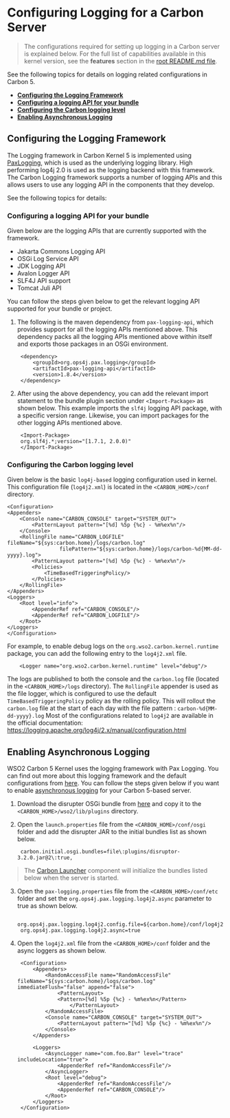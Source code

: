 # Configuring Logging for a Carbon Server
> The configurations required for setting up logging in a Carbon server is explained below. For the full list of capabilities available in this kernel version, see the **features** section in the [root README.md file](../../README.md#key-features-and-tools). 

See the following topics for details on logging related configurations in Carbon 5.

* **[Configuring the Logging Framework](#configuring-the-logging-framework)**
 * **[Configuring a logging API for your bundle](#configuring-a-logging-api-for-your-bundle)**
 * **[Configuring the Carbon logging level](#configuring-the-carbon-logging-level)**
* **[Enabling Asynchronous Logging](#enabling-asynchronous-logging)**

## Configuring the Logging Framework

The Logging framework in Carbon Kernel 5 is implemented using [PaxLogging](https://ops4j1.jira.com/wiki/display/paxlogging/Pax+Logging), which is used as the underlying logging library. High performing log4j 2.0 is used as the logging backend with this framework. The Carbon Logging framework supports a number of logging APIs and this allows users to use any logging API in the components that they develop.

See the following topics for details:

### Configuring a logging API for your bundle
Given below are the logging APIs that are currently supported with the framework.

* Jakarta Commons Logging API
* OSGi Log Service API
* JDK Logging API
* Avalon Logger API
* SLF4J API support
* Tomcat Juli API

You can follow the steps given below to get the relevant logging API supported for your bundle or project. 

1. The following is the maven dependency from `pax-logging-api`, which provides support for all the logging APIs mentioned
above. This dependency packs all the logging APIs mentioned above within itself and exports those packages in an OSGi environment.

        <dependency>
            <groupId>org.ops4j.pax.logging</groupId>
            <artifactId>pax-logging-api</artifactId>
            <version>1.8.4</version>
        </dependency>

2. After using the above dependency, you can add the relevant import statement to the bundle plugin section under `<Import-Package>` as shown below. This example imports the `slf4j` logging API package, with a specific version range. Likewise, you can import packages for the other logging APIs mentioned above.

        <Import-Package>
        org.slf4j.*;version="[1.7.1, 2.0.0)"
        </Import-Package> 

### Configuring the Carbon logging level
Given below is the basic `log4j-based` logging configuration used in kernel. This configuration file (`log4j2.xml`) is located in the `<CARBON_HOME>/conf` directory. 

    <Configuration>
    <Appenders>
        <Console name="CARBON_CONSOLE" target="SYSTEM_OUT">
            <PatternLayout pattern="[%d] %5p {%c} - %m%ex%n"/>
        </Console>
        <RollingFile name="CARBON_LOGFILE" fileName="${sys:carbon.home}/logs/carbon.log"
                     filePattern="${sys:carbon.home}/logs/carbon-%d{MM-dd-yyyy}.log">
            <PatternLayout pattern="[%d] %5p {%c} - %m%ex%n"/>
            <Policies>
                <TimeBasedTriggeringPolicy/>
            </Policies>
        </RollingFile>
    </Appenders>
    <Loggers>
        <Root level="info">
            <AppenderRef ref="CARBON_CONSOLE"/>
            <AppenderRef ref="CARBON_LOGFILE"/>
        </Root>
    </Loggers>
    </Configuration>

For example, to enable debug logs on the `org.wso2.carbon.kernel.runtime` package, you can add the following entry to the `log4j2.xml` file.

        <Logger name="org.wso2.carbon.kernel.runtime" level="debug"/>

The logs are published to both the console and the `carbon.log` file (located in the `<CARBON_HOME>/logs` directory). The `RollingFile` appender is used as the file logger, which is configured to use the default `TimeBasedTriggeringPolicy` policy as the rolling policy. This will rollout the `carbon.log` file at the start of each day with the file pattern : `carbon-%d{MM-dd-yyyy}.log`
Most of the configurations related to `log4j2` are available in the official documentation: https://logging.apache.org/log4j/2.x/manual/configuration.html

## Enabling Asynchronous Logging
WSO2 Carbon 5 Kernel uses the logging framework with Pax Logging. You can find out more about this logging framework and the default configurations from [here](#configuring-the-logging-framework). You can follow the steps given below if you want to enable [asynchronous logging](https://logging.apache.org/log4j/2.x/manual/async.html) for your Carbon 5-based server.

1. Download the disrupter OSGi bundle from [here](http://mvnrepository.com/artifact/com.lmax/disruptor/3.2.0) and copy it to the `<CARBON_HOME>/wso2/lib/plugins` directory.
2. Open the `launch.properties` file from the `<CARBON_HOME>/conf/osgi` folder and add the disrupter JAR to the initial bundles list as shown below.

        carbon.initial.osgi.bundles=file\:plugins/disruptor-3.2.0.jar@2\:true,
	
 > The [Carbon Launcher](SettingUptheCarbonLauncher.md) component will initialize the bundles listed below when the server is started.

3. Open the `pax-logging.properties` file from the `<CARBON_HOME>/conf/etc` folder and set the 
`org.ops4j.pax.logging.log4j2.async` parameter to true as shown below.

        org.ops4j.pax.logging.log4j2.config.file=${carbon.home}/conf/log4j2.xml
        org.ops4j.pax.logging.log4j2.async=true

4. Open the `log4j2.xml` file from the `<CARBON_HOME>/conf` folder and the async loggers as shown below.

        <Configuration>
            <Appenders>
    	        <RandomAccessFile name="RandomAccessFile" fileName="${sys:carbon.home}/logs/carbon.log" immediateFlush="false" append="false">
       		        <PatternLayout>
          	        <Pattern>[%d] %5p {%c} - %m%ex%n</Pattern>
        		        </PatternLayout>
                </RandomAccessFile>
                <Console name="CARBON_CONSOLE" target="SYSTEM_OUT">
                    <PatternLayout pattern="[%d] %5p {%c} - %m%ex%n"/>
                </Console>
            </Appenders>

            <Loggers>
		        <AsyncLogger name="com.foo.Bar" level="trace" includeLocation="true">
      		        <AppenderRef ref="RandomAccessFile"/>
    	        </AsyncLogger>
                <Root level="debug">
     		        <AppenderRef ref="RandomAccessFile"/>
                    <AppenderRef ref="CARBON_CONSOLE"/>
                </Root>
            </Loggers>
        </Configuration>
